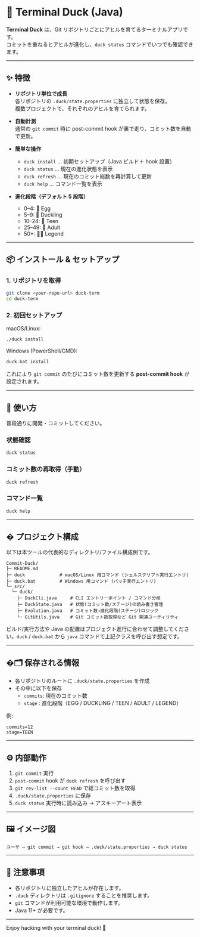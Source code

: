 # 🦆 Terminal Duck (Java)

**Terminal Duck** は、Git リポジトリごとにアヒルを育てるターミナルアプリです。  
コミットを重ねるとアヒルが進化し、`duck status` コマンドでいつでも確認できます。

---

## ✨ 特徴

- **リポジトリ単位で成長**  
  各リポジトリの `.duck/state.properties` に独立して状態を保存。  
  複数プロジェクトで、それぞれのアヒルを育てられます。

- **自動計測**  
  通常の `git commit` 時に post-commit hook が裏で走り、コミット数を自動で更新。

- **簡単な操作**

  - `duck install` … 初期セットアップ（Java ビルド＋ hook 設置）
  - `duck status` … 現在の進化状態を表示
  - `duck refresh` … 現在のコミット総数を再計算して更新
  - `duck help` … コマンド一覧を表示

- **進化段階（デフォルト 5 段階）**
  - 0–4: 🥚 Egg
  - 5–9: 🐣 Duckling
  - 10–24: 🦆 Teen
  - 25–49: 🦆 Adult
  - 50+: 🦆✨ Legend

---

## 📦 インストール & セットアップ

### 1. リポジトリを取得

```bash
git clone <your-repo-url> duck-term
cd duck-term
```

### 2. 初回セットアップ

macOS/Linux:

```bash
./duck install
```

Windows (PowerShell/CMD):

```bat
duck.bat install
```

これにより `git commit` のたびにコミット数を更新する **post-commit hook** が設定されます。

---

## 🚀 使い方

普段通りに開発・コミットしてください。

### 状態確認

```bash
duck status
```

### コミット数の再取得（手動）

```bash
duck refresh
```

### コマンド一覧

```bash
duck help
```

---

## � プロジェクト構成

以下は本ツールの代表的なディレクトリ/ファイル構成例です。

```
Commit-Duck/
├─ README.md
├─ duck             # macOS/Linux 用コマンド (シェルスクリプト実行エントリ)
├─ duck.bat         # Windows 用コマンド (バッチ実行エントリ)
└─ src/
  └─ duck/
    ├─ DuckCli.java     # CLI エントリーポイント / コマンド分岐
    ├─ DuckState.java   # 状態(コミット数/ステージ)の読み書き管理
    ├─ Evolution.java   # コミット数→進化段階(ステージ)ロジック
    └─ GitUtils.java    # Git コミット数取得など Git 関連ユーティリティ
```

ビルド/実行方法や Java の配置はプロジェクト進行に合わせて調整してください。`duck` / `duck.bat` から `java` コマンドで上記クラスを呼び出す想定です。

---

## �🗂️ 保存される情報

- 各リポジトリのルートに `.duck/state.properties` を作成
- その中に以下を保存
  - `commits`: 現在のコミット数
  - `stage` : 進化段階（EGG / DUCKLING / TEEN / ADULT / LEGEND）

例:

```properties
commits=12
stage=TEEN
```

---

## ⚙️ 内部動作

1. `git commit` 実行
2. `post-commit` hook が `duck refresh` を呼び出す
3. `git rev-list --count HEAD` で総コミット数を取得
4. `.duck/state.properties` に保存
5. `duck status` 実行時に読み込み → アスキーアート表示

---

## 🖼️ イメージ図

```
ユーザ → git commit → git hook → .duck/state.properties → duck status
```

---

## 📝 注意事項

- 各リポジトリに独立したアヒルが存在します。
- `.duck` ディレクトリは `.gitignore` することを推奨します。
- `git` コマンドが利用可能な環境で動作します。
- Java 11+ が必要です。

---

Enjoy hacking with your terminal duck! 🦆
